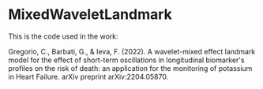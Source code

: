 # MixedWaveletLandmark

This is the code used in the work:

Gregorio, C., Barbati, G., & Ieva, F. (2022). A wavelet-mixed effect landmark model for the effect of short-term oscillations in longitudinal biomarker's profiles on the risk of death: an application for the monitoring of potassium in Heart Failure. arXiv preprint arXiv:2204.05870. 

